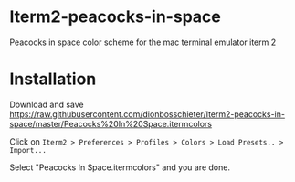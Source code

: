 # Iterm2-peacocks-in-space
Peacocks in space color scheme for the mac terminal emulator iterm 2

# Installation
Download and save https://raw.githubusercontent.com/dionbosschieter/Iterm2-peacocks-in-space/master/Peacocks%20In%20Space.itermcolors

Click on `Iterm2 > Preferences > Profiles > Colors > Load Presets.. > Import...`

Select "Peacocks In Space.itermcolors" and you are done.
